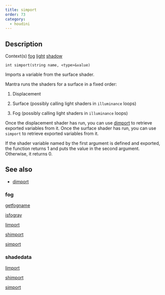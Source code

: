 ```yaml
---
title: simport
order: 73
category:
  - houdini
---
```


## Description

Context(s) [fog](../contexts/fog.html) [light](../contexts/light.html) [
shadow](../contexts/shadow.html)

`int simport(string name, <type>&value)`

Imports a variable from the surface shader.

Mantra runs the shaders for a surface in a fixed order:

1. Displacement

2. Surface (possibly calling light shaders in `illuminance` loops)

3. Fog (possibly calling light shaders in `illuminance` loops)

Once the displacement shader has run, you can use [dimport](dimport.html "Reads a variable from the displacement shader for the surface.") to retrieve
exported variables from it. Once the surface shader has run, you can use
`simport` to retrieve exported variables from it.

If the shader variable named by the first argument is defined and exported,
the function returns 1 and puts the value in the second argument. Otherwise,
it returns 0.

## See also

- [dimport](dimport.html)

### fog

[getfogname](getfogname.html)

[isfogray](isfogray.html)

[limport](limport.html)

[shimport](shimport.html)

[simport](simport.html)

### shadedata

[limport](limport.html)

[shimport](shimport.html)

[simport](simport.html)
